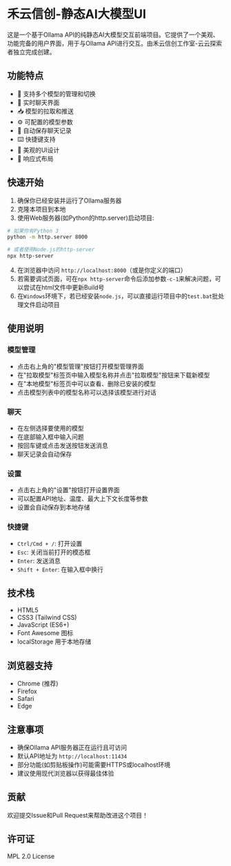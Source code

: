 # 禾云信创-静态AI大模型UI

这是一个基于Ollama API的纯静态AI大模型交互前端项目。它提供了一个美观、功能完备的用户界面，用于与Ollama API进行交互。由禾云信创工作室-云云探索者独立完成创建。

## 功能特点

- 🤖 支持多个模型的管理和切换
- 💬 实时聊天界面
- 📥 模型的拉取和推送
- ⚙️ 可配置的模型参数
- 💾 自动保存聊天记录
- ⌨️ 快捷键支持
- 🎨 美观的UI设计
- 📱 响应式布局

## 快速开始

1. 确保你已经安装并运行了Ollama服务器
2. 克隆本项目到本地
3. 使用Web服务器(如Python的http.server)启动项目:

```bash
# 如果你有Python 3
python -m http.server 8000

# 或者使用Node.js的http-server
npx http-server
```

4. 在浏览器中访问 `http://localhost:8000`（或是你定义的端口）
5. 若需要调试页面，可在`npx http-server`命令后添加参数`-c-1`来解决问题，可以尝试在html文件中更新Build号
6. 在`Windows`环境下，若已经安装`node.js`，可以直接运行项目中的`test.bat`批处理文件启动项目

## 使用说明

### 模型管理

- 点击右上角的"模型管理"按钮打开模型管理界面
- 在"拉取模型"标签页中输入模型名称并点击"拉取模型"按钮来下载新模型
- 在"本地模型"标签页中可以查看、删除已安装的模型
- 点击模型列表中的模型名称可以选择该模型进行对话

### 聊天

- 在左侧选择要使用的模型
- 在底部输入框中输入问题
- 按回车键或点击发送按钮发送消息
- 聊天记录会自动保存

### 设置

- 点击右上角的"设置"按钮打开设置界面
- 可以配置API地址、温度、最大上下文长度等参数
- 设置会自动保存到本地存储

### 快捷键

- `Ctrl/Cmd + /`: 打开设置
- `Esc`: 关闭当前打开的模态框
- `Enter`: 发送消息
- `Shift + Enter`: 在输入框中换行

## 技术栈

- HTML5
- CSS3 (Tailwind CSS)
- JavaScript (ES6+)
- Font Awesome 图标
- localStorage 用于本地存储

## 浏览器支持

- Chrome (推荐)
- Firefox
- Safari
- Edge

## 注意事项

- 确保Ollama API服务器正在运行且可访问
- 默认API地址为 `http://localhost:11434`
- 部分功能(如剪贴板操作)可能需要HTTPS或localhost环境
- 建议使用现代浏览器以获得最佳体验

## 贡献

欢迎提交Issue和Pull Request来帮助改进这个项目！

## 许可证

MPL 2.0 License 